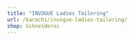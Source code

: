 ```yaml
---
title: "INVOGUE Ladies Tailoring"
url: /karachi/invogue-ladies-tailoring/
shop: Schneiderei
---
```


